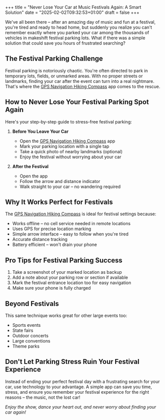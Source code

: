 +++
title = "Never Lose Your Car at Music Festivals Again: A Smart Solution"
date = "2025-02-02T09:32:53+01:00"
draft = false
+++

We've all been there – after an amazing day of music and fun at a festival, you're tired and ready to head home, but suddenly you realize you can't remember exactly where you parked your car among the thousands of vehicles in makeshift festival parking lots. What if there was a simple solution that could save you hours of frustrated searching?

## The Festival Parking Challenge

Festival parking is notoriously chaotic. You're often directed to park in temporary lots, fields, or unmarked areas. With no proper streets or landmarks, finding your car after the event can turn into a real nightmare. That's where the [GPS Navigation Hiking Compass](https://apps.apple.com/us/app/gps-navigation-hiking-compass/id791684332) app comes to the rescue.

## How to Never Lose Your Festival Parking Spot Again

Here's your step-by-step guide to stress-free festival parking:

1. **Before You Leave Your Car**
   - Open the [GPS Navigation Hiking Compass](https://apps.apple.com/us/app/gps-navigation-hiking-compass/id791684332) app
   - Mark your parking location with a single tap
   - Take a quick photo of nearby landmarks (optional)
   - Enjoy the festival without worrying about your car

2. **After the Festival**
   - Open the app
   - Follow the arrow and distance indicator
   - Walk straight to your car – no wandering required

## Why It Works Perfect for Festivals

The [GPS Navigation Hiking Compass](https://apps.apple.com/us/app/gps-navigation-hiking-compass/id791684332) is ideal for festival settings because:
- Works offline – no cell service needed in remote locations
- Uses GPS for precise location marking
- Simple arrow interface – easy to follow when you're tired
- Accurate distance tracking
- Battery efficient – won't drain your phone

## Pro Tips for Festival Parking Success

1. Take a screenshot of your marked location as backup
2. Add a note about your parking row or section if available
3. Mark the festival entrance location too for easy navigation
4. Make sure your phone is fully charged

## Beyond Festivals

This same technique works great for other large events too:
- Sports events
- State fairs
- Outdoor concerts
- Large conventions
- Theme parks

## Don't Let Parking Stress Ruin Your Festival Experience

Instead of ending your perfect festival day with a frustrating search for your car, use technology to your advantage. A simple app can save you time, stress, and ensure you remember your festival experience for the right reasons – the music, not the lost car!

*Enjoy the show, dance your heart out, and never worry about finding your car again!*
